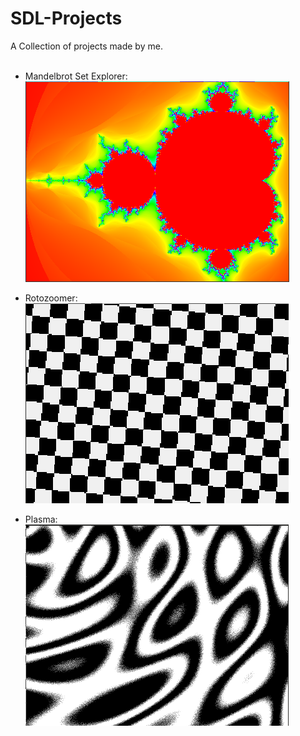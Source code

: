 # SDL-Projects
A Collection of projects made by me. <br /><br />
- Mandelbrot Set Explorer: <br />
![mandel](Screenshots/Mandelbrot.png)

- Rotozoomer: <br />
![roto](Screenshots/Rotozoomer.png)

- Plasma: <br />
![plasma](Screenshots/Plasma.png)
